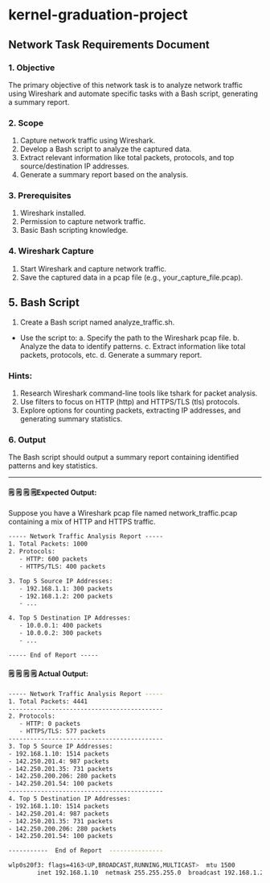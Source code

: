 # kernel-graduation-project

## Network Task Requirements Document


### 1. Objective
The primary objective of this network task is to analyze network traffic using Wireshark and automate specific tasks with a Bash script, generating a summary report.


### 2. Scope
1. Capture network traffic using Wireshark.
2. Develop a Bash script to analyze the captured data.
3. Extract relevant information like total packets, protocols, and top source/destination IP addresses.
4. Generate a summary report based on the analysis.


### 3. Prerequisites
1. Wireshark installed.
2. Permission to capture network traffic.
3. Basic Bash scripting knowledge.


### 4. Wireshark Capture
1. Start Wireshark and capture network traffic.
2. Save the captured data in a pcap file (e.g., your_capture_file.pcap).



## 5. Bash Script
1. Create a Bash script named analyze_traffic.sh.
* Use the script to:
a. Specify the path to the Wireshark pcap file.
b. Analyze the data to identify patterns.
c. Extract information like total packets, protocols, etc.
d. Generate a summary report.



### Hints:

1. Research Wireshark command-line tools like tshark for packet analysis.
2. Use filters to focus on HTTP (http) and HTTPS/TLS (tls) protocols.
3. Explore options for counting packets, extracting IP addresses, and generating summary statistics.

### 6. Output
The Bash script should output a summary report containing identified patterns and key statistics.

----------------------------------


#### 🗒️ 🗒️ 🗒️ 🗒️Expected Output:
Suppose you have a Wireshark pcap file named network_traffic.pcap containing a mix of HTTP and HTTPS traffic.


```txt
----- Network Traffic Analysis Report -----
1. Total Packets: 1000
2. Protocols:
   - HTTP: 600 packets
   - HTTPS/TLS: 400 packets

3. Top 5 Source IP Addresses:
   - 192.168.1.1: 300 packets
   - 192.168.1.2: 200 packets
   - ...

4. Top 5 Destination IP Addresses:
   - 10.0.0.1: 400 packets
   - 10.0.0.2: 300 packets
   - ...

----- End of Report -----

```
#### 🗒️ 🗒️ 🗒️ 🗒️ Actual Output:
```bash
----- Network Traffic Analysis Report -----
1. Total Packets: 4441
-------------------------------------------
2. Protocols:
   - HTTP: 0 packets
   - HTTPS/TLS: 577 packets
-------------------------------------------
3. Top 5 Source IP Addresses:
- 192.168.1.10: 1514 packets  
- 142.250.201.4: 987 packets  
- 142.250.201.35: 731 packets  
- 142.250.200.206: 280 packets  
- 142.250.201.54: 100 packets  
-------------------------------------------
4. Top 5 Destination IP Addresses:
- 192.168.1.10: 1514 packets  
- 142.250.201.4: 987 packets  
- 142.250.201.35: 731 packets  
- 142.250.200.206: 280 packets  
- 142.250.201.54: 100 packets  

-----------  End of Report  ---------------
```
```bash
wlp0s20f3: flags=4163<UP,BROADCAST,RUNNING,MULTICAST>  mtu 1500
        inet 192.168.1.10  netmask 255.255.255.0  broadcast 192.168.1.255 # now we know why is top 192.168.1.10 ips

````
